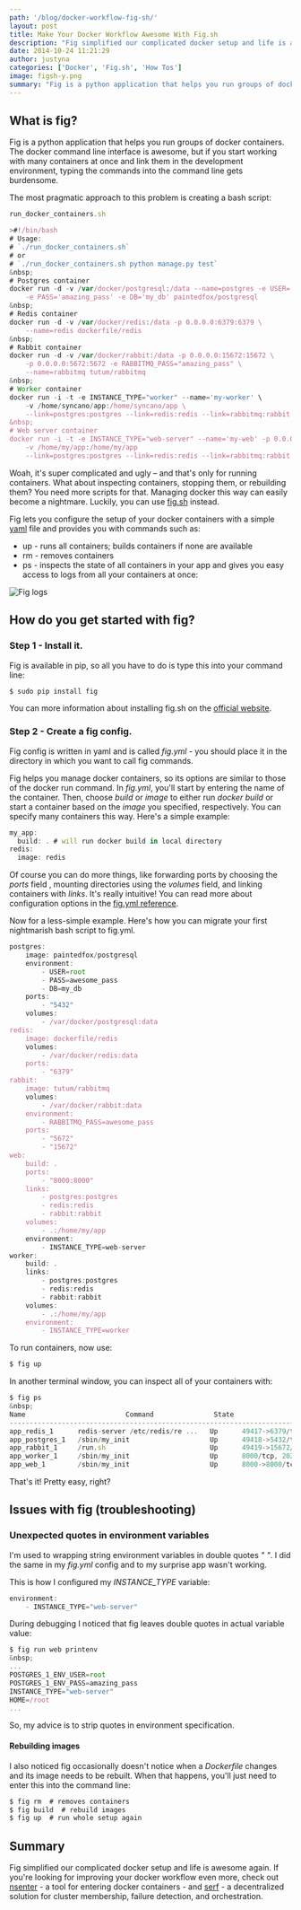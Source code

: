 ```yaml
---
path: '/blog/docker-workflow-fig-sh/'
layout: post
title: Make Your Docker Workflow Awesome With Fig.sh
description: "Fig simplified our complicated docker setup and life is awesome again. If you're looking for improving your docker workflow even more, check out our blog post."
date: 2014-10-24 11:21:29
author: justyna
categories: ['Docker', 'Fig.sh', 'How Tos']
image: figsh-y.png
summary: "Fig is a python application that helps you run groups of docker containers. The docker command line interface is awesome, but if you start working with many containers at once and link them in the development environment, typing the commands into the command line gets burdensome."
---
```

## What is fig?

Fig is a python application that helps you run groups of docker containers. The docker command line interface is awesome, but if you start working with many containers at once and link them in the development environment, typing the commands into the command line gets burdensome.

The most pragmatic approach to this problem is creating a bash script:

```javascript
run_docker_containers.sh
```

```javascript
>#!/bin/bash
# Usage:
# `./run_docker_containers.sh`
# or
# `./run_docker_containers.sh python manage.py test`
&nbsp; 
# Postgres container
docker run -d -v /var/docker/postgresql:/data --name=postgres -e USER='root' \ 
    -e PASS='amazing_pass' -e DB='my_db' paintedfox/postgresql
&nbsp;
# Redis container
docker run -d -v /var/docker/redis:/data -p 0.0.0.0:6379:6379 \
    --name=redis dockerfile/redis
&nbsp; 
# Rabbit container
docker run -d -v /var/docker/rabbit:/data -p 0.0.0.0:15672:15672 \
    -p 0.0.0.0:5672:5672 -e RABBITMQ_PASS="amazing_pass" \
    --name=rabbitmq tutum/rabbitmq
&nbsp; 
# Worker container
docker run -i -t -e INSTANCE_TYPE="worker" --name='my-worker' \
    -v /home/syncano/app:/home/syncano/app \
    --link=postgres:postgres --link=redis:redis --link=rabbitmq:rabbit my_docker_image &
&nbsp; 
# Web server container
docker run -i -t -e INSTANCE_TYPE="web-server" --name='my-web' -p 0.0.0.0:8000:8000 \
    -v /home/my/app:/home/my/app
    --link=postgres:postgres --link=redis:redis --link=rabbitmq:rabbit my_docker_image "$@"
```

Woah, it's super complicated and ugly – and that's only for running containers. What about inspecting containers, stopping them, or rebuilding them? You need more scripts for that. Managing docker this way can easily become a nightmare. Luckily, you can use <a href="http://www.fig.sh/">fig.sh</a> instead.

Fig lets you configure the setup of your docker containers with a simple <a href="http://en.wikipedia.org/wiki/YAML">yaml</a> file and provides you with commands such as:

<ul>
<li>up - runs all containers; builds containers if none are available</li>
<li>rm - removes containers</li>
<li>ps - inspects the state of all containers in your app and gives you easy access to logs from all your containers at once:</li>
</ul>


<img src="http://i.imgur.com/2paHteu.png" alt="Fig logs" />

## How do you get started with fig?

### Step 1 - Install it.

Fig is available in pip, so all you have to do is type this into your command line:

```javascript
$ sudo pip install fig
```

You can more information about installing fig.sh on the <a href="http://www.fig.sh/install.html">official website</a>.

### Step 2 - Create a fig config.

Fig config is written in yaml and is called _fig.yml_ - you should place it in the directory in which you want to call fig commands.

Fig helps you manage docker containers, so its options are similar to those of the docker run command. In _fig.yml_, you'll start by entering the name of the container. Then, choose _build_ or _image_ to either run _docker build_ or start a container based on the _image_ you specified, respectively. You can specify many containers this way. Here's a simple example:

```javascript
my_app:
  build: . # will run docker build in local directory
redis:
  image: redis
```

Of course you can do more things, like forwarding ports by choosing the _ports_ field , mounting directories using the _volumes_ field, and linking containers with _links_. It's really intuitive! You can read more about configuration options in the <a href="http://www.fig.sh/yml.html">fig.yml reference</a>.

Now for a less-simple example. Here's how you can migrate your first nightmarish bash script to fig.yml.

```javascript
postgres:
    image: paintedfox/postgresql
    environment:
        - USER=root
        - PASS=awesome_pass
        - DB=my_db
    ports:
        - "5432"
    volumes:
        - /var/docker/postgresql:data
redis:
    image: dockerfile/redis
    volumes:
        - /var/docker/redis:data
    ports:
        - "6379"
rabbit:
    image: tutum/rabbitmq
    volumes:
        - /var/docker/rabbit:data
    environment:
        - RABBITMQ_PASS=awesome_pass
    ports:
        - "5672"
        - "15672"
web:
    build: .
    ports:
        - "8000:8000"
    links:
        - postgres:postgres
        - redis:redis
        - rabbit:rabbit
    volumes:
        - .:/home/my/app
    environment:
        - INSTANCE_TYPE=web-server
worker:
    build: .
    links:
        - postgres:postgres
        - redis:redis
        - rabbit:rabbit
    volumes:
        - .:/home/my/app
    environment:
        - INSTANCE_TYPE=worker
```

To run containers, now use:

```javascript
$ fig up
```

In another terminal window, you can inspect all of your containers with:

```javascript
$ fig ps
&nbsp; 
Name                         Command               State                 Ports               
-------------------------------------------------------------------------------------------------------
app_redis_1      redis-server /etc/redis/re ...   Up      49417->6379/tcp                   
app_postgres_1   /sbin/my_init                    Up      49418->5432/tcp                   
app_rabbit_1     /run.sh                          Up      49419->15672/tcp, 49420->5672/tcp 
app_worker_1     /sbin/my_init                    Up      8000/tcp, 2023->22/tcp            
app_web_1        /sbin/my_init                    Up      8000->8000/tcp, 2022->22/tcp 
```

That's it! Pretty easy, right?

## Issues with fig (troubleshooting)

### Unexpected quotes in environment variables

I'm used to wrapping string environment variables in double quotes _" "_. I did the same in my _fig.yml_ config and to my surprise app wasn't working.

This is how I configured my _INSTANCE_TYPE_ variable:

```javascript
environment:
    - INSTANCE_TYPE="web-server"
```

During debugging I noticed that fig leaves double quotes in actual variable value:

```javascript
$ fig run web printenv
&nbsp; 
...
POSTGRES_1_ENV_USER=root
POSTGRES_1_ENV_PASS=amazing_pass
INSTANCE_TYPE="web-server"
HOME=/root
...
```

So, my advice is to strip quotes in environment specification.

#### Rebuilding images

I also noticed fig occasionally doesn't notice when a _Dockerfile_ changes and its image needs to be rebuilt. When that happens, you'll just need to enter this into the command line:

```javascript
$ fig rm  # removes containers
$ fig build  # rebuild images
$ fig up  # run whole setup again
```

## Summary

Fig simplified our complicated docker setup and life is awesome again.
If you're looking for improving your docker workflow even more, check out <a href="https://github.com/jpetazzo/nsenter">nsenter</a> - a tool for entering docker containers - and <a href="http://www.serfdom.io/?__hstc=257401556.182ff0b6ce2fca3b36826f0cd98e0f47.1413914085927.1413914085927.1413914085927.1&amp;__hssc=257401556.1.1413914085928&amp;__hsfp=1866256635">serf</a> - a decentralized solution for cluster membership, failure detection, and orchestration.